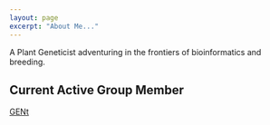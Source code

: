 ```yaml
---
layout: page
excerpt: "About Me..."
---
```


A Plant Geneticist adventuring in the frontiers of bioinformatics and breeding.

## Current Active Group Member
[GENt](https://gent-esalq.github.io/)
